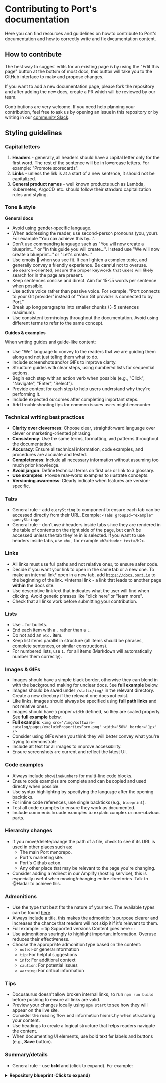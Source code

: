 # Contributing to Port's documentation

Here you can find resources and guidelines on how to contribute to Port's documentation and how to correctly write and fix documentation content.

## How to contribute

The best way to suggest edits for an existing page is by using the "Edit this page" button at the bottom of most docs, this button will take you to the GitHub interface to make and propose changes.

If you want to add a new documentation page, please fork the repository and after adding the new docs, create a PR which will be reviewed by our team.

Contributions are very welcome. If you need help planning your contribution, feel free to ask us by opening an issue in this repository or by writing in our [community Slack](https://join.slack.com/t/getport/shared_invite/zt-1v5z1z1v-3~1Q1Q1).

## Styling guidelines

### Capital letters

1. **Headers** - generally, all headers should have a capital letter only for the first word. The rest of the sentence will be in lowercase letters. For example: "Promote scorecards".
2. **Links** - unless the link is at a start of a new sentence, it should not be capitalized.
3. **General product names** - well known products such as Lambda, Kubernetes, ArgoCD, etc. should follow their standard capitalization rules and styling.

### Tone & style

**General docs**

- Avoid using gender-specific language.
- When addressing the reader, use second-person pronouns (you, your). For example "You can achieve this by…".
- Don't use commanding language such as "You will now create a blueprint…" or "In this guide you will create...".
Instead use "We will now create a blueprint…" or "Let's create…"
- Use emojis 🥸 when you see fit. It can lighten a complex topic, and generally convey a friendly experience. Be careful not to overuse.
- Be search-oriented, ensure the proper keywords that users will likely search for in the page are present.
- Keep sentences concise and direct. Aim for 15-25 words per sentence when possible.
- Use active voice rather than passive voice. For example, "Port connects to your Git provider" instead of "Your Git provider is connected to by Port."
- Break up long paragraphs into smaller chunks (3-5 sentences maximum).
- Use consistent terminology throughout the documentation. Avoid using different terms to refer to the same concept.

**Guides & examples**

When writing guides and guide-like content:
- Use "We" language to convey to the readers that we are guiding them along and not just telling them what to do.
- Include screenshots and/or GIFs to improve clarity.
- Structure guides with clear steps, using numbered lists for sequential actions.
- Begin each step with an action verb when possible (e.g., "Click", "Navigate", "Enter", "Select").
- Provide context for each step to help users understand why they're performing it.
- Include expected outcomes after completing important steps.
- Add troubleshooting tips for common issues users might encounter.

### Technical writing best practices

- **Clarity over cleverness**: Choose clear, straightforward language over clever or marketing-oriented phrasing.
- **Consistency**: Use the same terms, formatting, and patterns throughout the documentation.
- **Accuracy**: Ensure all technical information, code examples, and procedures are accurate and tested.
- **Completeness**: Include all necessary information without assuming too much prior knowledge.
- **Avoid jargon**: Define technical terms on first use or link to a glossary.
- **Use examples**: Provide real-world examples to illustrate concepts.
- **Versioning awareness**: Clearly indicate when features are version-specific.

### Tabs

- General rule - add `queryString` to <Tabs> component to ensure each tab can be accessed directly from their URL. Example:
`<Tabs groupId="example" queryString>`
- General rule - don't use `#` headers inside tabs since they are rendered in the table of contents on the right side of the page, but can't be accessed unless the tab they're in is selected.
If you want to use headers inside tabs, use `<h>` , for example `<h2>Header text</h2>`.

### Links

- All links must use full paths and not relative ones, to ensure safer code.
- Decide if you want your link to open in the same tab or a new one. To make an internal link* open in a new tab, add [`https://docs.port.io`](https://docs.port.io) to the beginning of the link.
*Internal link - a link that leads to another page **within** the docs site.
- Use descriptive link text that indicates what the user will find when clicking. Avoid generic phrases like "click here" or "learn more".
- Check that all links work before submitting your contribution.

### Lists

- Use `-` for bullets.
- End each item with a `.` rather than a `;`.
- Do not add an `etc.` item.
- Keep list items parallel in structure (all items should be phrases, complete sentences, or similar constructions).
- For numbered lists, use `1.` for all items (Markdown will automatically number them correctly).

### Images & GIFs

- Images should have a simple black border, otherwise they can blend in with the background, making for unclear docs. See **full example** below.
- Images should be saved under `/static/img/` in the relevant directory. Create a new directory if the relevant one does not exist.
- Like links, images should always be specified using **full path links** and not relative ones.
- Images should have a proper `width` defined, so they are scaled properly. See **full example** below.
- **Full example:**
`<img src='/img/software-catalog/pages/excludePropertiesForm.png' width='50%' border='1px' />`
- Consider using GIFs when you think they will better convey what you're trying to demonstrate.
- Include alt text for all images to improve accessibility.
- Ensure screenshots are current and reflect the latest UI.

### Code examples

- Always include `showLineNumbers` for multi-line code blocks.
- Ensure code examples are complete and can be copied and used directly when possible.
- Use syntax highlighting by specifying the language after the opening backticks.
- For inline code references, use single backticks (e.g., `blueprint`).
- Test all code examples to ensure they work as documented.
- Include comments in code examples to explain complex or non-obvious parts.

### Hierarchy changes

- If you move/delete/change the path of a file, check to see if its URL is used in other places such as:
    - The main Port monorepo.
    - Port's marketing site.
    - Port's Github action.
    - Any other place that may be relevant to the page you're changing.
- Consider adding a redirect in our Amplify (hosting service), this is especially useful when moving/changing entire directories. Talk to @Hadar to achieve this.

### Admonitions

- Use the type that best fits the nature of your text. The available types can be found [here](https://docusaurus.io/docs/markdown-features/admonitions).
- Always include a title, this makes the admonition's purpose clearer and increases the chance that readers will not skip it if it's relevant to them.
- Full example:
:::tip Supported versions
Content goes here
:::
- Use admonitions sparingly to highlight important information. Overuse reduces their effectiveness.
- Choose the appropriate admonition type based on the content:
  - `note`: For general information
  - `tip`: For helpful suggestions
  - `info`: For additional context
  - `caution`: For potential issues
  - `warning`: For critical information

### Tips

- Docusaurus doesn't allow broken internal links, so run `npm run build` before pushing to ensure all links are valid.
- Preview your changes locally using `npm start` to see how they will appear on the live site.
- Consider the reading flow and information hierarchy when structuring your content.
- Use headings to create a logical structure that helps readers navigate the content.
- When documenting UI elements, use bold text for labels and buttons (e.g., **Save** button).

### Summary/details

- General rule - use **bold** and (click to expand). For example:
<details>
<summary><b>Repository blueprint (Click to expand)</b></summary>

Content goes here

</summary>

### Formatting Standards

- Spacing! <br /> is your friend, use it sparingly to make pages easier on the eyes.
- Add `showLineNumbers`  to all code snippets, except one-liners, for example:
```yaml showLineNumbers
resources:
  - kind: repository
```
- Use consistent formatting for similar elements throughout the documentation.
- Maintain a clear visual hierarchy with appropriate spacing between sections.
- Use tables for comparing multiple items or presenting structured data.
- For complex procedures, consider using a numbered list with clear, concise steps.

### Document review checklist

Before submitting your contribution, review it against this checklist:

- [ ] Content is accurate and up-to-date
- [ ] Spelling and grammar are correct
- [ ] Formatting is consistent with the guidelines
- [ ] Links work correctly
- [ ] Images display properly
- [ ] Code examples are functional and follow best practices
- [ ] Tone is consistent with Port's documentation style
- [ ] Content is organized logically
- [ ] Technical terms are explained or linked to definitions
- [ ] No unnecessary jargon or marketing language